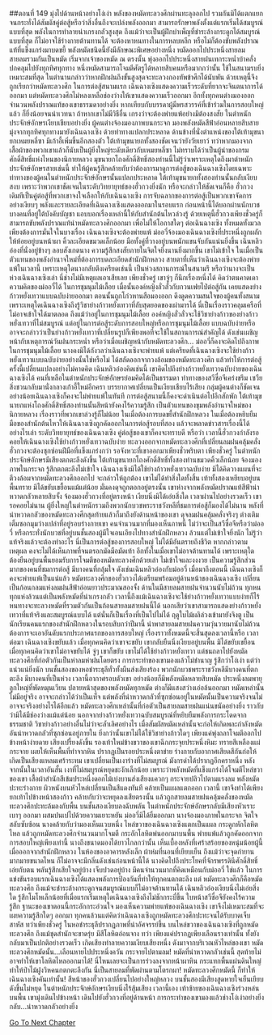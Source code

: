##ตอนที่ 149 มุ่งไปด้านหน้าอย่างโง่เง่า
พลังของหมัดทะลวงศึกผ่านทะลุออกไป รวมกันมิได้แตกแยก จนกระทั่งได้สัมผัสคู่ต่อสู้หรือว่าสิ่งอื่นถึงจะเปล่งพลังออกมา สามารถรักษาพลังตั้งแต่แรกเริ่มได้สมบูรณ์แบบที่สุด พลังในการทำลายน่าเกรงกลัวสูงสุด ถึงแม้ว่าจะเป็นผู้ฝึกบำเพ็ญที่ชำระล้างกระดูกได้สมบูรณ์แบบที่สุด ก็ไม่อาจใช้ร่างกายต้านทานได้ จะต้องหาหนทางในการหลบหลีก หรือไม่ก็ต้องขับพลังปราณแท้ที่แข็งแกร่งมาบดขยี้
พลังหมัดชนิดนี้ยังมีลักษณะพิเศษอย่างหนึ่ง หมัดออกไปประหนึ่งสายลม สายลมรวมกันเป็นหมัด เริ่มจากเจ้าของหมัด ณ ตรงนั้น พุ่งออกไปประหนึ่งสายฝนเทกระหน่ำบ้าคลั่ง ปกคลุมไปยังทุกทิศทุกทาง หนึ่งหมัดสามารถโจมตีศัตรูได้หลายสิบคนหรือมากกว่านั้น ใช้ในสนามรบยิ่งเหมาะสมที่สุด ในตำนานกล่าวว่าหากฝึกฝนถึงขั้นสูงสุดจะทะลวงกองทัพข้าศึกได้นับพัน ด้วยเหตุนี้จึงถูกเรียกว่าหมัดทะลวงศึก
ในการต่อสู้สนามแรก เฉินฉางเซิงแสดงความเร็วระดับที่ยากจะจินตนาการได้ออกมา แต่หมัดทะลวงศึกไม่หลงเหลือช่องว่างให้เขาแสดงความเร็วออกมา อีกทั้งทุกคนต่างมองออก จำนวนพลังปราณแท้ของเขาธรรมดาอย่างยิ่ง หากเทียบกับบรรดาผู้มีพรสวรรค์ที่เข้าร่วมในการสอบใหญ่แล้ว ก็ยิ่งน้อยจนน่าเวทนา ถ้าหากเขาไม่มีวิธีอื่น เกรงว่าจะต้องพ่ายแพ้อย่างมิต้องสงสัย
ในตำหนักประจักษ์อักษรเงียบเชียบอย่างยิ่ง ผู้คนต่างจ้องมองภาพบนกระจก มองพลังหมัดสีฟ้าอ่อนหลายสิบสาย มุ่งจากทุกทิศทุกทางมายังเฉินฉางเซิง ด้วยท่าทางแปลกประหลาด
ด้านข้างที่นั่งตำแหน่งของใต้เท้ามุขนายกเหมยหลี่ซา มีเก้าอี้เพิ่มขึ้นอีกสองตัว ใต้เท้ามุขนายกทั้งสองชัดเจนว่ายังวัยเยาว์ ทว่าหากมองจากเสื้อผ้าของพวกเขาแล้วก็นับเป็นผู้ยิ่งใหญ่ระดับเดียวกับเหมยหลี่ซา ไม่ทราบได้ว่าเป็นผู้นำของกรมศักดิ์สิทธิ์แห่งไหนของนิกายหลวง
มุขนายกโถงศักดิ์สิทธิ์สองท่านนี้ไม่รู้ว่าเพราะเหตุใดถึงมาตำหนักประจักษ์อักษรสายเช่นนี้ ทำให้ผู้คนรู้สึกคล้ายกับว่าต้องการมาดูการต่อสู้ของเฉินฉางเซิงโดยเฉพาะ
ท่าทางของผู้คนในตำหนักประจักษ์อักษรนั้นแปลกประหลาด ใต้เท้ามุขนายกทั้งสองท่านนั้นกลับเงียบสงบ
เพราะว่าพวกเขาชัดเจนในระดับวิทยายุทธ์ของฮั่วกวงยิ่งนัก หรือจะกล่าวให้ชัดเจนก็คือ ฮั่วกวงเดิมทีเป็นคู่ต่อสู้ที่พวกเขาจงใจเลือกให้กับเฉินฉางเซิง
การจับฉลากของการต่อสู้เป็นพวกเขาจัดการอย่างเงียบๆ พลังและรายละเอียดที่เฉินฉางเซิงแสดงออกมาในรอบแรก ก่อนหน้านี้ได้บอกผ่านนักบวชบางคนที่อยู่ใต้บังคับบัญชา แอบบอกเรื่องเหล่านี้ให้กับสำนักต้นไหวล่วงรู้ ด้วยเหตุนี้ฮั่วกวงเพียงชั่วครู่ก็สามารถขับพลังปราณแท้นำหมัดทะลวงศึกออกมา เพื่อไม่ให้โอกาสใดๆ ต่อเฉินฉางเซิง
ทั้งหมดทั้งมวล เพียงต้องการมั่นใจในบางเรื่อง เฉินฉางเซิงจะต้องพ่ายแพ้
ม่ออวี่จ้องมองเฉินฉางเซิงที่ประหนึ่งถูกผลักให้ห้อยอยู่บนหน้าผา คิ้วละเอียดขมวดเล็กน้อย มือทั้งคู่ที่วางอยู่บนพนักแขนจับกันแน่นยิ่งขึ้น
เฉินหลิวอ๋องที่นั่งอยู่ข้างๆ ลอบสังเกตนาง ความรู้สึกสงสัยภายในจิตใจยิ่งนานยิ่งมากขึ้น เขาไม่เข้าใจ ในเมื่อเป็นตัวแทนของพลังอำนาจใหม่ที่ต้องการบดละเอียดสำนักฝึกหลวง สายตาที่เห็นว่าเฉินฉางเซิงจะต้องพ่ายแพ้ในเวลานี้ เพราะเหตุใดนางกลับตึงเครียดเช่นนี้ เป็นห่วงสถานการณ์ในสนามรึ หรือว่านางจะเป็นห่วงเฉินฉางเซิงเล่า นี่ช่างไม่มีเหตุผลเอาเสียเลย
เพียงชั่วครู่ เขาจู่ๆ ก็นึกเรื่องหนึ่งได้ คิดว่าตนคาดเดาความคิดของม่ออวี่ได้
ในการชุมนุมไม้เลื้อย เมื่อนั้นองค์หญิงลั่วลั่วกับกวนเฟยไป๋ต่อสู้กัน เคยแสดงย่างก้าวหยั่งเทวาแบบฉบับง่ายออกมา ตอนนั้นถูกโก่วหานสือมองออก ดึงดูดความสนใจของผู้คนทั้งสนาม เพราะเหตุใดเฉินฉางเซิงถึงรู้วิชาย่างก้าวหยั่งเทวาที่ลับสุดยอดของเผ่ามารได้ นี่เป็นเรื่องราวคลุมเครือที่ไม่อาจเข้าใจได้มาตลอด ถึงแม้ว่าอยู่ในการชุมนุมไม้เลื้อย องค์หญิงลั่วลั่วจะใช้วิชาย่างก้าวของย่างก้าวหยั่งเทวาที่ไม่สมบูรณ์ แต่อยู่ในการต่อสู้ระดับการสอบใหญ่หรือการชุมนุมไม้เลื้อย แบบฉบับง่ายหรืออาจจะกล่าวว่าเป็นย่างก้าวหยั่งเทวาที่เปลี่ยนรูปก็เพียงพอที่จะใช้ในสถานการณ์สำคัญได้ ดังเช่นเผชิญหน้ากับเหตุการณ์วันฝนกระหน่ำ หรือว่าเมื่อเผชิญหน้ากับหมัดทะลวงศึก...
ม่ออวี่ก็คงจะคิดไปถึงภาพในการชุมนุมไม้เลื้อย นางคงมิได้กังวลว่าเฉินฉางเซิงจะพ่ายแพ้ แต่เครียดที่เฉินฉางเซิงจะใช้ย่างก้าวหยั่งเทวาแบบฉบับง่ายอย่างนั้นใช่หรือไม่ ได้สลัดออกจากวงล้อมของหมัดทะลวงศึก แล้วทำให้การต่อสู้ครั้งนี้เปลี่ยนแปลงอย่างไม่คาดคิด เฉินหลิวอ๋องคิดเช่นนี้
เขาคิดไปถึงย่างก้าวหยั่งเทวาฉบับง่ายของเฉินฉางเซิงได้ คนที่เหลือในตำหนักประจักษ์อักษรย่อมคิดได้เป็นธรรมดา ท่าทางของสวีซื่อจีเคร่งขรึม เซวียสิ่งชวนกลับมานั่งกลางเก้าอี้ใหม่อีกครา บรรยากาศเปลี่ยนเป็นเงียบเชียบไร้เสียง กลุ่มผู้คนต่างก็ชัดเจน อย่างน้อยเฉินฉางเซิงก็คงจะไม่พ่ายแพ้ในทันที การต่อสู้สนามนี้ก็คงจะดำเนินต่อไปอีกสักพัก
ใต้เท้ามุขนายกแห่งโถงศักดิ์สิทธิ์สองท่านนั้นสีหน้ายังคงไร้ความรู้สึก เป็นตัวแทนของขุมพลังอำนาจใหม่ของนิกายหลวง เรื่องราวที่พวกเขาล่วงรู้ก็ไม่น้อย
ในเมื่อต้องการบดขยี้สำนักฝึกหลวง ในเมื่อต้องหยิบยืมมือของสำนักต้นไหวให้เฉินฉางเซิงถูกคัดออกในการต่อสู้รอบที่สอง แล้วจะพลาดข่าวสารเรื่องนี้ได้อย่างไรเล่า
ระดับวิทยายุทธ์ของเฉินฉางเซิง คู่ต่อสู้ของเขาก็คงจะทราบดี
หรือว่า เวลานี้ฮั่วกวงกำลังรอคอยให้เฉินฉางเซิงใช้ย่างก้าวหยั่งเทวาฉบับง่าย ทะลวงออกจากหมัดทะลวงศึกที่เปลี่ยนลมฝนคลุ้มคลั่ง
ฮั่วกวงจะต้องซุกซ่อนฝีมือที่แข็งแกร่งกว่า รอจังหวะที่เขาออกมาเพียงชั่วพริบตา
เพียงชั่วครู่ ในตำหนักประจักษ์อักษรมีเสียงตกตะลึงดังขึ้น
ใต้เท้ามุขนายกโถงศักดิ์สิทธิ์ทั้งสองท่านขมวดคิ้วเล็กน้อย จ้องมองภาพในกระจก รู้สึกตกตะลึงไม่เข้าใจ
เฉินฉางเซิงมิได้ใช้ย่างก้าวหยั่งเทวาฉบับง่าย มิได้คิดวางแผนที่จะตีวงล้อมจากหมัดทะลวงศึกออกไป
จะกล่าวให้ถูกต้อง เขาไม่ได้ทำสิ่งใดทั้งสิ้น เท้าทั้งสองเหยียบอยู่บนพื้นทราย มิได้ขยับเขยื้อนแม้แต่น้อย มั่นคงดุจถูกตอกอยู่ตรงนั้น
เขาห่างจากพลังหมัดปราณแท้สีฟ้าน่าหวาดกลัวหลายสิบจั้ง จ้องมองฮั่วกวงที่อยู่ตรงหน้า เงียบนิ่งมิได้เอ่ยสิ่งใด
เวลาผ่านไปอย่างรวดเร็ว เขารอคอยไม่นาน ผู้ยิ่งใหญ่ในตำหนักรวมถึงพวกนักบวชพระราชวังหลีที่ชมการต่อสู้ก็มองได้ไม่นาน พลังที่น่าหวาดกลัวของหมัดทะลวงศึกสุดท้ายแล้วก็มาถึงยังด้านหน้าของเขา ดุจลมฝนคลุ้มคลั่งจริงๆ ต่างเติมเต็มซอกมุมว่างเปล่าที่อยู่รอบร่างกายเขา
คนจำนวนมากที่มองเห็นภาพนี้ ไม่ว่าจะเป็นสวีซื่อจีหรือว่าม่ออวี่ หรือกระทั่งนักบวชที่อยู่บนชั้นสองผู้มีใจเอนเอียงไปทางสำนักฝึกหลวง ล้วนแต่ไม่เข้าใจยิ่งนัก ไม่รู้ว่าแท้จริงแล้วจะต้องทำอะไร นี่เป็นการต่อสู้ของการสอบใหญ่ ไม่ได้มีอันตรายถึงชีวิต หากกล่าวตามเหตุผล คงจะไม่ได้เห็นภาพที่จนตรอกมัดมือมัดเท้า อีกทั้งในเมื่อเขาไม่อาจต้านทานได้ เพราะเหตุใดต้องยืนอยู่บนพื้นยอมรับการโจมตีของหมัดทะลวงศึกด้วยเล่า
ไม่เข้าใจและงงงวย เป็นความรู้สึกส่วนมากของคนที่ชมการต่อสู้ มีบางคนที่กลุ้มใจ ดังเช่นเฉินหลิวอ๋องกับม่ออวี่
เมื่อมาถึงตอนนี้ เฉินฉางเซิงก็คงจะพ่ายแพ้เป็นแน่แล้ว
หมัดทะลวงศึกของฮั่วกวงได้เตรียมพร้อมอยู่ด้านหน้าของเฉินฉางเซิง เปลี่ยนเป็นก้อนกลมแห่งลมฝนสีฟ้าอ่อนยาวประมาณสองจั้ง ด้านในมีสายลมสายฝนจำนวนนับไม่ถ้วน ทุกหนทุกแห่งล้วนแต่เป็นพลังหมัดที่น่าเกรงกลัว
เวลานี้ถึงแม้เฉินฉางเซิงจะใช้ย่างก้าวหยั่งเทวาแบบง่ายก็ไร้หนทางจะทะลวงหมัดที่รวมตัวกันเป็นก้อนสายลมสายฝนนี้ได้
นอกเสียว่าเขาสามารถแสดงย่างก้าวหยั่งเทวาที่แท้จริงและสมบูรณ์แบบได้
แต่นั่นก็เป็นเรื่องที่เป็นไปไม่ได้
ฤดูใบไม้ผลิล่วงเข้ามายังจิงตู เป็นนักเรียนคนแรกของสำนักฝึกหลวงในรอบสิบกว่าปีมานี้ นำพาสายลมสายฝนความวุ่นวายมานับไม่ถ้วน ต้องการจะเอาอันดับแรกประกาศแรกของการสอบใหญ่ เรื่องราวทั้งหมดนี้จะสิ้นสุดลงเวลานี้หรือ
เวลาต่อมา เฉินฉางเซิงขยับแล้ว
เมื่อทุกคนคิดว่าเขาจะขยับ เขากลับยืนนิ่งเงียบอยู่บนพื้น มิได้ขยับเขยื้อน
เมื่อทุกคนคิดว่าเขาไม่อาจขยับได้ จู่ๆ เขาก็ขยับ
เขาไม่ได้ใช้ย่างก้าวหยั่งเทวา แต่ชนถลาไปยังหมัดทะลวงศึกที่ก่อตัวกันเป็นห่าลมห่าฝนโดยตรง
การกระทำของเขามองแล้วไม่ชำนาญ รู้สึกว่าโง่เง่า แต่ว่าแน่วแน่ยิ่งนัก
บนชั้นสองของหอชำระธุลีทั่วทั้งผืนส่งเสียงร้อง พวกนักบวชพระราชวังหลีมีบางคนที่ตกตะลึง มีบางคนที่เป็นห่วง
เวลานี้อากาศรอบตัวเขา อย่างน้อยก็มีพลังหมัดหลายสิบหมัด ประหนึ่งลมพายุลูกใหญ่ที่พัดหมุนเวียน ปลายหน้าสุดของพลังหมัดทุกหมัด ต่างก็มีแสงสว่างเอ่อล้นออกมา
หมัดเหล่านั้นไม่มีอยู่จริง อาจจะกล่าวได้ว่าเป็นเท็จ
แต่พลังที่น่าหวาดกลัวที่ซุกซ่อนอยู่ในหมัดนั้นเป็นความจริงจนไม่อาจจะจริงอย่างไรได้อีกแล้ว
หมัดทะลวงศึกเหล่านั้นที่ก่อตัวเป็นสายลมสายฝนแน่นขนัดอย่างยิ่ง ราวกับว่ามิได้มีช่องว่างแม้แต่น้อย นอกจากย่างก้าวหยั่งเทวาฉบับสมบูรณ์ที่หยิบยืมพลังการกระโดดจากธรรมชาติ วิชาย่างก้าวอย่างอื่นไม่ว่าจะล้ำเลิศอย่างไร เมื่อสัมผัสหมัดเหล่านั้นจะก่อให้เกิดพละกำลังหมัดอันน่าหวาดกลัวที่ซุกซ่อนอยู่ภายใน ยิ่งกว่านั้นเขาไม่ได้ใช้วิชาย่างก้าวใดๆ เพียงแค่พุ่งถลาโจมตีออกไปข้างหน้าง่ายดาย
เสียงเปรี้ยงดังขึ้น รองเท้าใหม่ข้างขวาของเขาฉีกกระจุยประหนึ่งหิมะ
ทรายสีเหลืองแผ่กระจาย เผยให้เห็นพื้นที่ทำจากหิน ปรากฏเป็นรอยประหนึ่งตาข่าย
ร่างกายกับอากาศเสียดสีกันก่อให้เกิดเป็นเสียงแหลมเศร้าระทม เขาเปลี่ยนเป็นเงาร่างที่ไม่สมบูรณ์ มังกรดำได้ปรากฏอีกคราหนึ่ง
หลังจากนั้นในเวลาอันสั้น เงาที่ไม่สมบูรณ์หยุดชะงักเล็กน้อย
เพราะว่าพลังหมัดที่แข็งแกร่งได้โจมตีไหล่ขวาของเขา
เสื้อผ้าสำนักสีเข้มประหนึ่งดอกไม้เบ่งบานส่งเสียงแควกๆ กระจายปลิวไปตามแรงลม พลังหมัดปะทะร่างกาย ผิวหนังบนหัวไหล่เปลี่ยนเป็นสีแดงทันที คล้ายเป็นแผลแตกออก
เวลานี้ เขาจึงทำได้เพียงยกเท้าไปข้างหน้าสองก้าว
คล้ายกับว่าจะหยุดลงเสียตรงนั้น
แล้วถูกสายลมสายฝนคลุ้มคลั่งของหมัดทะลวงศึกปะทะล้มลงกับพื้น
บนชั้นสองเงียบลงฉับพลัน
ในตำหนักประจักษ์อักษรกลับมีเสียงหัวเราะเบาๆ ออกมา ผสมปนเปไปด้วยความเยาะหยัน
ม่ออวี่มิได้ยิ้มออกมา นางจ้องมองภาพในกระจก จิตใจสลับซับซ้อน
นางคล้ายกับว่ามองเห็นแวบหนึ่ง ไหล่ขวาของเฉินฉางเซิงแตกเป็นแผล กระดูกหักโลหิตไหล แล้วถูกหมัดทะลวงศึกจำนวนมากโจมตี กระอักโลหิตพ่นออกมาบนพื้น พ่ายแพ้แล้วถูกคัดออกจากการสอบใหญ่เพียงเท่านี้
นางถึงขนาดมองได้ยาวไกลกว่านั้น เห็นเบื้องหลังที่เศร้าสร้อยของหนุ่มน้อยผู้นี้เมื่อออกจากสำนักฝึกหลวง
ในห้องของอาคารหลังเล็ก ผ้าห่มที่นอนที่เยียบเย็น ถึงแม้ว่าจะจุดกำยานมากมายขนาดไหน ก็ไม่อาจจะมีกลิ่นดังเช่นก่อนหน้านี้ได้
นางคิดไปถึงประโยคที่จักรพรรดินีศักดิ์สิทธิ์เอ่ยกับตน พลันรู้สึกเสียใจอยู่บ้าง เจ็บปวดอยู่บ้าง
มีคนจำนวนมากที่คิดเหมือนกับม่ออวี่
ใช่แล้ว ในการแข่งขันรอบแรกเฉินฉางเซิงได้แสดงพลังการป้องกันที่ทำให้ทุกคนตกตะลึง
แต่ หมัดทะลวงศึกก็คือหมัดทะลวงศึก ถึงแม้จะชำระล้างกระดูกจนสมบูรณ์แบบก็ไม่อาจต้านทานได้
เฉินหลิวอ๋องเงียบนิ่งไม่เอ่ยสิ่งใด รู้สึกโมโหเล็กน้อยที่เมื่อแรกเริ่มเหตุใดเฉินฉางเซิงถึงไม่ชักกระบี่ขึ้น
ใบหน้าสวีซื่อจียังคงไร้ความรู้สึก ฐานะของเขาตอนนี้กระอักกระอ่วนใจ มองเห็นความพ่ายแพ้ของเฉินฉางเซิง เขาจึงไม่เหมาะสมที่จะเผยความรู้สึกใดๆ ออกมา
ทุกคนล้วนแต่คิดว่าเฉินฉางเซิงถูกหมัดทะลวงศึกปะทะจนได้รับบาดเจ็บสาหัส
ทว่าเพียงชั่วครู่ ในหอชำระธุลีปรากฏภาพที่น่าอัศจรรย์ขึ้น
บนไหล่ขวาของเฉินฉางเซิงที่ถูกหมัดทะลวงศึก ถึงแม้ชุดสำนักจะขาดรุ่ย มีสีโลหิตอ่อนจาง
ทว่า เพียงแค่ปรากฏเพียงเลือนรางเท่านั้น ทั้งยังกลับมาเป็นปกติอย่างรวดเร็ว
เกิดเสียงทำลายความเงียบเสียงหนึ่ง ดังมาจากบริเวณหัวไหล่ของเขา
หมัดทะลวงศึกหมัดนั้น...เลือนหายไปประหนึ่งควัน กระจายไปตามลม!
หมัดที่น่าหวาดกลัวเช่นนี้ สุดท้ายไม่อาจทำให้เขาโลหิตไหลออกมาได้!
นี่ไหนเลยจะเป็นการร่วงลงจากหน้าผาหิน กระแทกพื้นแผ่นดินใหญ่ ทำให้ป่าไม้ฝูงวิหคนกตกตะลึงกัน
นี่เป็นสายลมที่พัดผ่านตามโตรกผา!
หมัดทะลวงศึกหมัดนี้ ก็ทำให้เฉินฉางเซิงคันเท่านั้น!
สีหน้าของฮั่วกวงเปลี่ยนไปอย่างใหญ่หลวง
บนชั้นสองมีเสียงสูดหายใจเย็นเยียบดังขึ้นไม่หยุด
ในตำหนักประจักษ์อักษรเงียบนิ่งไร้สุ้มเสียง
เวลานี้เอง เท้าซ้ายของเฉินฉางเซิงร่วงหล่นบนพื้น
เขามุ่งเดินไปข้างหน้า เดินไปยังฮั่วกวงที่อยู่ด้านหน้า
การกระทำของเขามองแล้วช่างโง่เง่าอย่างยิ่ง
กลับ...น่าหวาดกลัวอย่างยิ่ง


[Go To Next Chapter]( ./151.md)